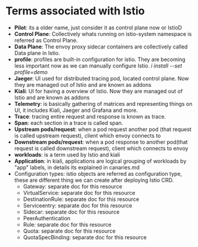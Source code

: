# Terms associated with Istio

- **Pilot**: its a older name, just consider it as control plane now or IstioD
- **Control Plane**: Collectively whats running on istio-system namespace is referred as Control Plane.
- **Data Plane**: The envoy proxy sidecar containers are collectively called Data plane in Istio.
- **profile**: profiles are built-in configuration for istio. They are becoming less important now as we can manually configure Istio. *i install --set profile=demo*
- **Jaeger**: UI used for distributed tracing pod, located control plane. Now they are managed out of Istio and are known as addons
- **Kiali**: UI for having a overview of Istio. Now they are managed out of Istio and are known as addons
- **Telemetry**: is basically gathering of matrices and representing things on UI, it includes Kiali, Jaeger and Grafana and more.
- **Trace**: tracing entire request and response is known as trace.
- **Span**: each section in a trace is called span.
- **Upstream pods/request**: when a pod request another pod (that request is called upstream request), client which envoy connects to
- **Downstream pods/request**: when a pod response to another pod(that request is called downstream request), client which connects to envoy
- **workloads**: is  a term used by Istio and kiali
- **Application**: in kiali, applications are logical grouping of workloads by "app" labels, in details its explained in canaries.md
- Configuration types: istio objects are referred as configuration type, these are different thing we can create after deploying Istio CRD.
  - Gateway: separate doc for this resource
  - VirtualService: separate doc for this resource
  - DestinationRule: separate doc for this resource
  - Serviceentry: separate doc for this resource
  - Sidecar: separate doc for this resource
  - PeerAuthentication
  - Rule: separate doc for this resource
  - Quota: separate doc for this resource
  - QuotaSpecBinding: separate doc for this resource
